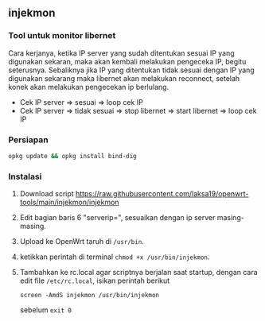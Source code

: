 ## injekmon
### Tool untuk monitor libernet

Cara kerjanya, ketika IP server yang sudah ditentukan sesuai IP yang digunakan sekaran, maka akan kembali melakukan pengeceka IP, begitu seterusnya. Sebaliknya jika IP yang ditentukan tidak sesuai dengan IP yang digunakan sekarang maka libernet akan melakukan reconnect, setelah konek akan melakukan pengecekan ip berlulang.

- Cek IP server => sesuai => loop cek IP
- Cek IP server => tidak sesuai => stop libernet => start libernet => loop cek IP

### Persiapan
```bash
opkg update && opkg install bind-dig
```

### Instalasi

1. Download script https://raw.githubusercontent.com/laksa19/openwrt-tools/main/injekmon/injekmon
2. Edit bagian baris 6 "serverip=", sesuaikan dengan ip server masing-masing.
3. Upload ke OpenWrt taruh di ```/usr/bin```.
4. ketikkan perintah di terminal ```chmod +x /usr/bin/injekmon```.
5. Tambahkan ke rc.local agar scriptnya berjalan saat startup, dengan cara edit file ```/etc/rc.local```, isikan perintah berikut

    ```screen -AmdS injekmon /usr/bin/injekmon```

    sebelum ```exit 0```
